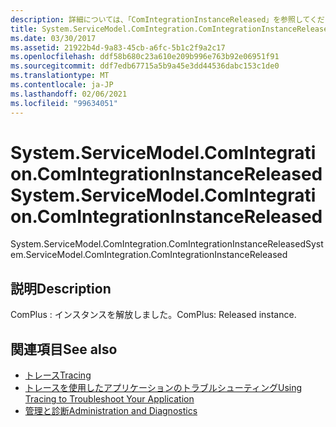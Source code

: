 ```yaml
---
description: 詳細については、「ComIntegrationInstanceReleased」を参照してください。
title: System.ServiceModel.ComIntegration.ComIntegrationInstanceReleased
ms.date: 03/30/2017
ms.assetid: 21922b4d-9a83-45cb-a6fc-5b1c2f9a2c17
ms.openlocfilehash: ddf58b680c23a610e209b996e763b92e06951f91
ms.sourcegitcommit: ddf7edb67715a5b9a45e3dd44536dabc153c1de0
ms.translationtype: MT
ms.contentlocale: ja-JP
ms.lasthandoff: 02/06/2021
ms.locfileid: "99634051"
---
```

# <a name="systemservicemodelcomintegrationcomintegrationinstancereleased"></a><span data-ttu-id="244d3-103">System.ServiceModel.ComIntegration.ComIntegrationInstanceReleased</span><span class="sxs-lookup"><span data-stu-id="244d3-103">System.ServiceModel.ComIntegration.ComIntegrationInstanceReleased</span></span>

<span data-ttu-id="244d3-104">System.ServiceModel.ComIntegration.ComIntegrationInstanceReleased</span><span class="sxs-lookup"><span data-stu-id="244d3-104">System.ServiceModel.ComIntegration.ComIntegrationInstanceReleased</span></span>  
  
## <a name="description"></a><span data-ttu-id="244d3-105">説明</span><span class="sxs-lookup"><span data-stu-id="244d3-105">Description</span></span>  

 <span data-ttu-id="244d3-106">ComPlus : インスタンスを解放しました。</span><span class="sxs-lookup"><span data-stu-id="244d3-106">ComPlus: Released instance.</span></span>  
  
## <a name="see-also"></a><span data-ttu-id="244d3-107">関連項目</span><span class="sxs-lookup"><span data-stu-id="244d3-107">See also</span></span>

- [<span data-ttu-id="244d3-108">トレース</span><span class="sxs-lookup"><span data-stu-id="244d3-108">Tracing</span></span>](index.md)
- [<span data-ttu-id="244d3-109">トレースを使用したアプリケーションのトラブルシューティング</span><span class="sxs-lookup"><span data-stu-id="244d3-109">Using Tracing to Troubleshoot Your Application</span></span>](using-tracing-to-troubleshoot-your-application.md)
- [<span data-ttu-id="244d3-110">管理と診断</span><span class="sxs-lookup"><span data-stu-id="244d3-110">Administration and Diagnostics</span></span>](../index.md)
